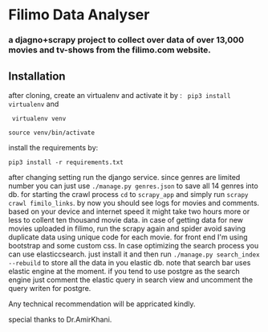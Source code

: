 # Filimo Data Analyser
### a djagno+scrapy project to collect over data of over 13,000 movies and tv-shows from the filimo.com website. 
## Installation
after cloning, create an virtualenv and activate it by :
` pip3 install virtualenv`
and 

` virtualenv venv`

`source venv/bin/activate`

install the requirements by:

`pip3 install -r requirements.txt`

after changing setting run the django service. since genres are limited number you can just use `./manage.py genres.json` to save all 14 genres into db.
for starting the crawl process `cd` to `scrapy_app` and simply run 
`scrapy crawl fimilo_links`.
by now you should see logs for movies and comments. based on your device and internet speed it might take two hours more or less to collent ten thousand movie data.
in case of getting data for new movies uploaded in filimo, run the scrapy again and spider avoid saving duplicate data using unique code for each movie.
for front end I'm using bootstrap and some custom css. In case optimizing the search process you can use elasticcsearch. just install it and then run 
`./manage.py search_index --rebuild` to store all the data in you elastic db. note that search bar uses elastic engine at the moment. if you tend to use postgre as 
the search engine just comment the elastic query in search view and uncomment the query writen for postgre.

Any technical recommendation will be appricated kindly.

special thanks to Dr.AmirKhani.

